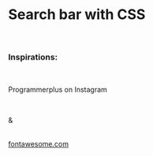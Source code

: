 <h1>Search bar with CSS</h1>
<br />
<h3>Inspirations:</h3>
</br>
<p>Programmerplus on Instagram</p>
<br />
<p>&</p>
<br />
<a href="https://fontawesome.com">fontawesome.com</a>